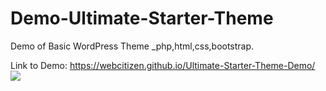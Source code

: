 # Demo-Ultimate-Starter-Theme
Demo of Basic WordPress Theme _php,html,css,bootstrap.

Link to Demo: https://webcitizen.github.io/Ultimate-Starter-Theme-Demo/
![](USTheme.PNG)
